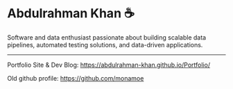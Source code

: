 # Abdulrahman Khan ☕
Software and data enthusiast passionate about building scalable data pipelines, automated testing solutions, and data-driven applications. 

---
Portfolio Site & Dev Blog: https://abdulrahman-khan.github.io/Portfolio/

Old github profile: https://github.com/monamoe

